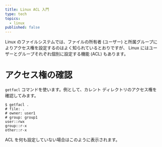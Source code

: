 ```yaml
---
title: Linux ACL 入門
type: tech
topics:
  - linux
published: false
---
```


Linux のファイルシステムでは、ファイルの所有者 (ユーザー) と所属グループによりアクセス権を設定するのはよく知られているとおりですが、 Linux にはユーザーとグループそれぞれ個別に設定する機能 (ACL) もあります。

# アクセス権の確認

`getfacl` コマンドを使います。例として、カレント ディレクトリのアクセス権を確認してみます。

```
$ getfacl .
# file: .
# owner: user1
# group: group1
user::rwx
group::r-x
other::r-x

```

ACL を何も設定していない場合はこのように表示されます。
